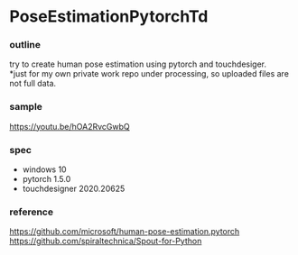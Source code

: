 # PoseEstimationPytorchTd

### outline ###
try to create human pose estimation using pytorch and touchdesiger.  
*just for my own private work repo under processing, so uploaded files are not full data.

### sample ###
https://youtu.be/hOA2RvcGwbQ

### spec ###
- windows 10
- pytorch 1.5.0
- touchdesigner 2020.20625

### reference ###
https://github.com/microsoft/human-pose-estimation.pytorch  
https://github.com/spiraltechnica/Spout-for-Python
